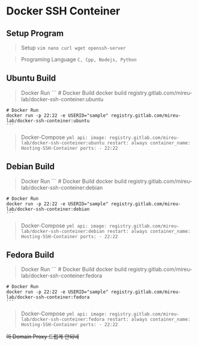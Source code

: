 # Docker SSH Conteiner



## Setup Program

> Setup
    `vim nano curl wget openssh-server`

> Programing Language
    `C, Cpp, Nodejs, Python`





## Ubuntu Build

> Docker Run
    ```
    # Docker Build
    docker build registry.gitlab.com/mireu-lab/docker-ssh-conteiner:ubuntu

    # Docker Run
    docker run -p 22:22 -e USERID="sample" registry.gitlab.com/mireu-lab/docker-ssh-conteiner:ubuntu
    ```


> Docker-Compose
    ```yml
    api:
        image: registry.gitlab.com/mireu-lab/docker-ssh-conteiner:ubuntu
        restart: always
        container_name: Hosting-SSH-Container
        ports:
        - 22:22
    ```





## Debian Build

> Docker Run
    ```
    # Docker Build
    docker build registry.gitlab.com/mireu-lab/docker-ssh-conteiner:debian

    # Docker Run
    docker run -p 22:22 -e USERID="sample" registry.gitlab.com/mireu-lab/docker-ssh-conteiner:debian
    ```


> Docker-Compose
    ```yml
    api:
        image: registry.gitlab.com/mireu-lab/docker-ssh-conteiner:debian
        restart: always
        container_name: Hosting-SSH-Container
        ports:
        - 22:22
    ```





## Fedora Build

> Docker Run
    ```
    # Docker Build
    docker build registry.gitlab.com/mireu-lab/docker-ssh-conteiner:fedora

    # Docker Run
    docker run -p 22:22 -e USERID="sample" registry.gitlab.com/mireu-lab/docker-ssh-conteiner:fedora
    ```


> Docker-Compose
    ```yml
    api:
        image: registry.gitlab.com/mireu-lab/docker-ssh-conteiner:fedora
        restart: always
        container_name: Hosting-SSH-Container
        ports:
        - 22:22
    ```


~~아 Domain Proxy 드럽게 안되네~~